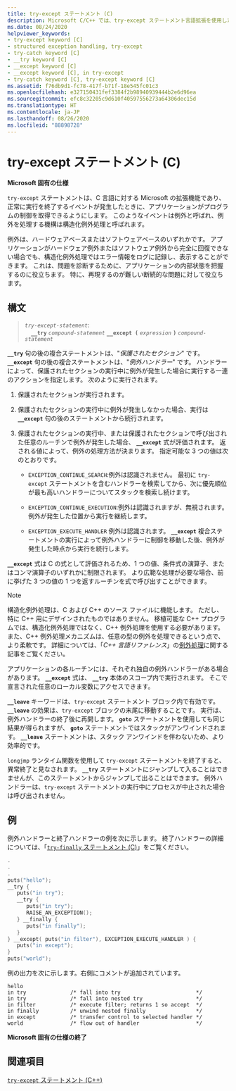 ```yaml
---
title: try-except ステートメント (C)
description: Microsoft C/C++ では、try-except ステートメント言語拡張を使用した構造化例外処理 (SEH) が実装されています。
ms.date: 08/24/2020
helpviewer_keywords:
- try-except keyword [C]
- structured exception handling, try-except
- try-catch keyword [C]
- __try keyword [C]
- __except keyword [C]
- __except keyword [C], in try-except
- try-catch keyword [C], try-except keyword [C]
ms.assetid: f76db9d1-fc78-417f-b71f-18e545fc01c3
ms.openlocfilehash: e327150431fef3384f2b98940939444b2e6d96ea
ms.sourcegitcommit: efc8c32205c9d610f40597556273a64306dec15d
ms.translationtype: HT
ms.contentlocale: ja-JP
ms.lasthandoff: 08/26/2020
ms.locfileid: "88898728"
---
```

# <a name="try-except-statement-c"></a>try-except ステートメント (C)

**Microsoft 固有の仕様**

`try-except` ステートメントは、C 言語に対する Microsoft の拡張機能であり、正常に実行を終了するイベントが発生したときに、アプリケーションがプログラムの制御を取得できるようにします。 このようなイベントは例外と呼ばれ、例外を処理する機構は構造化例外処理と呼ばれます。

例外は、ハードウェアベースまたはソフトウェアベースのいずれかです。 アプリケーションがハードウェア例外またはソフトウェア例外から完全に回復できない場合でも、構造化例外処理ではエラー情報をログに記録し、表示することができます。 これは、問題を診断するために、アプリケーションの内部状態を把握するのに役立ちます。 特に、再現するのが難しい断続的な問題に対して役立ちます。

## <a name="syntax"></a>構文

> *`try-except-statement`*:\
> &emsp;**`__try`** *`compound-statement`* **`__except (`**  *`expression`*  **`)`** *`compound-statement`*

**`__try`** 句の後の複合ステートメントは、"*保護されたセクション*" です。 **`__except`** 句の後の複合ステートメントは、"*例外ハンドラー*" です。 ハンドラーによって、保護されたセクションの実行中に例外が発生した場合に実行する一連のアクションを指定します。 次のように実行されます。

1. 保護されたセクションが実行されます。

1. 保護されたセクションの実行中に例外が発生しなかった場合、実行は **`__except`** 句の後のステートメントから続行されます。

1. 保護されたセクションの実行中、または保護されたセクションで呼び出された任意のルーチンで例外が発生した場合、 **`__except`** 式が評価されます。 返される値によって、例外の処理方法が決まります。 指定可能な 3 つの値は次のとおりです。

   - `EXCEPTION_CONTINUE_SEARCH`:例外は認識されません。 最初に `try-except` ステートメントを含むハンドラーを検索してから、次に優先順位が最も高いハンドラーについてスタックを検索し続けます。

   - `EXCEPTION_CONTINUE_EXECUTION`:例外は認識されますが、無視されます。 例外が発生した位置から実行を継続します。

   - `EXCEPTION_EXECUTE_HANDLER` 例外は認識されます。 **`__except`** 複合ステートメントの実行によって例外ハンドラーに制御を移動した後、例外が発生した時点から実行を続行します。

**`__except`** 式は C の式として評価されるため、1 つの値、条件式の演算子、またはコンマ演算子のいずれかに制限されます。 より広範な処理が必要な場合、前に挙げた 3 つの値の 1 つを返すルーチンを式で呼び出すことができます。

> [!NOTE]
> 構造化例外処理は、C および C++ のソース ファイルに機能します。 ただし、特に C++ 用にデザインされたものではありません。 移植可能な C++ プログラムでは、構造化例外処理ではなく、C++ 例外処理を使用する必要があります。 また、C++ 例外処理メカニズムは、任意の型の例外を処理できるという点で、より柔軟です。 詳細については、「*C++ 言語リファレンス*」の[例外処理](../cpp/exception-handling-in-visual-cpp.md)に関する記事をご覧ください。

アプリケーションの各ルーチンには、それぞれ独自の例外ハンドラーがある場合があります。 **`__except`** 式は、 **`__try`** 本体のスコープ内で実行されます。 そこで宣言された任意のローカル変数にアクセスできます。

**`__leave`** キーワードは、`try-except` ステートメント ブロック内で有効です。 **`__leave`** の効果は、`try-except` ブロックの末尾に移動することです。 実行は、例外ハンドラーの終了後に再開します。 **`goto`** ステートメントを使用しても同じ結果が得られますが、 **`goto`** ステートメントではスタックがアンワインドされます。 **`__leave`** ステートメントは、スタック アンワインドを伴わないため、より効率的です。

`longjmp` ランタイム関数を使用して `try-except` ステートメントを終了すると、異常終了と見なされます。 **`__try`** ステートメントにジャンプして入ることはできませんが、このステートメントからジャンプして出ることはできます。 例外ハンドラーは、`try-except` ステートメントの実行中にプロセスが中止された場合は呼び出されません。

## <a name="example"></a>例

例外ハンドラーと終了ハンドラーの例を次に示します。 終了ハンドラーの詳細については、「[`try-finally` ステートメント (C)](../c-language/try-finally-statement-c.md)」をご覧ください。

```C
.
.
.
puts("hello");
__try {
   puts("in try");
   __try {
      puts("in try");
      RAISE_AN_EXCEPTION();
   } __finally {
      puts("in finally");
   }
} __except( puts("in filter"), EXCEPTION_EXECUTE_HANDLER ) {
   puts("in except");
}
puts("world");
```

例の出力を次に示します。右側にコメントが追加されています。

```Output
hello
in try              /* fall into try                        */
in try              /* fall into nested try                 */
in filter           /* execute filter; returns 1 so accept  */
in finally          /* unwind nested finally                */
in except           /* transfer control to selected handler */
world               /* flow out of handler                  */
```

**Microsoft 固有の仕様の終了**

## <a name="see-also"></a>関連項目

[`try-except` ステートメント (C++)](../cpp/try-except-statement.md)
